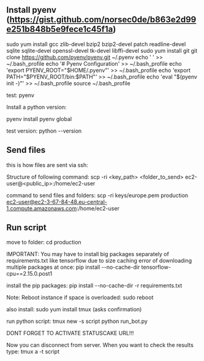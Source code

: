 ## Install pyenv (https://gist.github.com/norsec0de/b863e2d99e251b848b5e9fece1c45f1a)

sudo yum install gcc zlib-devel bzip2 bzip2-devel patch readline-devel sqlite sqlite-devel openssl-devel tk-devel libffi-devel
sudo yum install git
git clone https://github.com/pyenv/pyenv.git ~/.pyenv
echo ' ' >> ~/.bash_profile
echo '# Pyenv Configuration' >> ~/.bash_profile
echo 'export PYENV_ROOT="$HOME/.pyenv"' >> ~/.bash_profile
echo 'export PATH="$PYENV_ROOT/bin:$PATH"' >> ~/.bash_profile
echo 'eval "$(pyenv init -)"' >> ~/.bash_profile
source ~/.bash_profile

test:
pyenv

Install a python version:

pyenv install <version>
pyenv global <version>

test version:
python --version

## Send files

this is how files are sent via ssh:

Structure of following command:
scp -ri <key_path> <folder_to_send> ec2-user@<public_ip>:/home/ec2-user

command to send files and folders:
scp -ri keys/europe.pem production ec2-user@ec2-3-67-84-48.eu-central-1.compute.amazonaws.com:/home/ec2-user

## Run script
move to folder:
cd production

IMPORTANT: You may have to install big packages separately of requirements.txt like tensorflow due to size caching error of downloading multiple packages at once:
pip install --no-cache-dir tensorflow-cpu==2.15.0.post1

install the pip packages:
pip install --no-cache-dir -r requirements.txt

Note: Reboot instance if space is overloaded:
sudo reboot

also install:
sudo yum install tmux (asks confirmation)

run python script:
tmux new -s script
python run_bot.py

DONT FORGET TO ACTIVATE STATUSCAKE URL!!!

Now you can disconnect from server. When you want to check the results type:
tmux a -t script 





